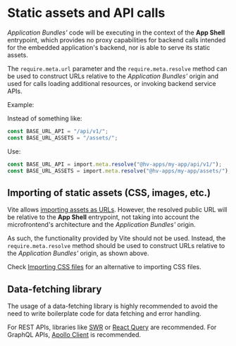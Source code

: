 # Static assets and API calls

_Application Bundles'_ code will be executing in the context of the **App Shell** entrypoint, which provides no proxy capabilities for backend calls intended for the embedded application's backend, nor is able to serve its static assets.

The `require.meta.url` parameter and the `require.meta.resolve` method can be used to construct URLs relative to the _Application Bundles'_ origin and used for calls loading additional resources, or invoking backend service APIs.

Example:

Instead of something like:

```typescript
const BASE_URL_API = "/api/v1/";
const BASE_URL_ASSETS = "/assets/";
```

Use:

```typescript
const BASE_URL_API = import.meta.resolve("@hv-apps/my-app/api/v1/");
const BASE_URL_ASSETS = import.meta.resolve("@hv-apps/my-app/assets/");
```

## Importing of static assets (CSS, images, etc.)

Vite allows [importing assets as URLs](https://vitejs.dev/guide/assets.html#importing-asset-as-url). However, the resolved public URL will be relative to the **App Shell** entrypoint, not taking into account the microfrontend's architecture and the _Application Bundles'_ origin.

As such, the functionality provided by Vite should not be used. Instead, the `require.meta.resolve` method should be used to construct URLs relative to the _Application Bundles'_ origin, as shown above.

Check [Importing CSS files](./styling.md#importing-css-files) for an alternative to importing CSS files.

## Data-fetching library

The usage of a data-fetching library is highly recommended to avoid the need to write boilerplate code for data fetching and error handling.

For REST APIs, libraries like [SWR](https://swr.vercel.app/) or [React Query](https://react-query.tanstack.com/) are recommended. For GraphQL APIs, [Apollo Client](https://www.apollographql.com/docs/react/) is recommended.
